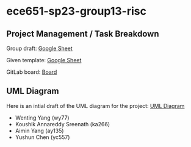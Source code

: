 # ece651-sp23-group13-risc

## Project Management / Task Breakdown

Group draft: [Google Sheet](https://docs.google.com/spreadsheets/d/16xOkD3LADTxXVlDQQskP6GXHTisLs_BV8FibdgjboJo/edit?usp=sharing)

Given template: [Google Sheet](https://docs.google.com/spreadsheets/d/1j07eeVY3RP6ts_Kf55gwvOd1wO83-88tIpo4p5udBGM/edit#gid=0)

GitLab board: [Board](https://gitlab.oit.duke.edu/yc557/ece651-sp23-group13-risc/-/boards)


## UML Diagram

Here is an intial draft of the UML diagram for the project: [UML Diagram](https://link-url-here.org)

- Wenting Yang (wy77)
- Koushik Annareddy Sreenath (ka266)
- Aimin Yang (ay135)
- Yushun Chen (yc557)
